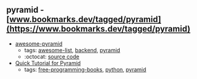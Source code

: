 pyramid - [www.bookmarks.dev/tagged/pyramid](https://www.bookmarks.dev/tagged/pyramid)
---
* [awesome-pyramid](https://github.com/uralbash/awesome-pyramid#readme)
    * tags: [awesome-list](../tagged/awesome-list.md), [backend](../tagged/backend.md), [pyramid](../tagged/pyramid.md)
    * :octocat: [source code](https://github.com/uralbash/awesome-pyramid#readme)
* [Quick Tutorial for Pyramid](http://docs.pylonsproject.org/projects/pyramid/en/latest/quick_tutorial/index.html#quick-tutorial)
    * tags: [free-programming-books](../tagged/free-programming-books.md), [python](../tagged/python.md), [pyramid](../tagged/pyramid.md)
